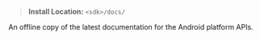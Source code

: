 > **Install Location:** `<sdk>/docs/`

An offline copy of the latest documentation for the Android platform APIs.
